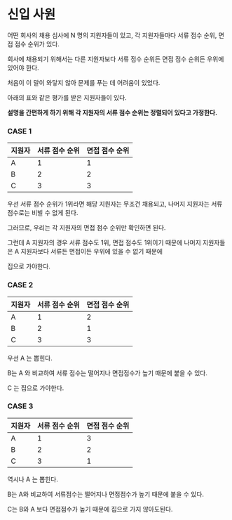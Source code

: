 # 신입 사원

어떤 회사의 채용 심사에 N 명의 지원자들이 있고, 각 지원자들마다 서류 점수 순위, 면접 점수 순위가 있다.

회사에 채용되기 위해서는 다른 지원자보다 서류 점수 순위든 면접 점수 순위든 우위에 있어야 한다.

처음이 이 말이 와닿지 않아 문제를 푸는 데 어려움이 있었다.

아래의 표와 같은 평가를 받은 지원자들이 있다.

**설명을 간편하게 하기 위해 각 지원자의 서류 점수 순위는 정렬되어 있다고 가정한다.**

### CASE 1

| 지원자 | 서류 점수 순위 | 면접 점수 순위 |
| --- | --- | --- | 
| A | 1 | 1 |  
| B | 2 | 2 |  
| C | 3 | 3 | 

우선 서류 점수 순위가 1위라면 해당 지원자는 무조건 채용되고, 나머지 지원자는 서류 점수로는 비빌 수 없게 된다.

그러므로, 우리는 각 지원자의 면접 점수 순위만 확인하면 된다.

그런데 A 지원자의 경우 서류 점수도 1위, 면접 점수도 1위이기 때문에 나머지 지원자들은 A 지원자보다 서류든 면접이든 우위에 있을 수 없기 때문에

집으로 가야한다.

### CASE 2

| 지원자 | 서류 점수 순위 | 면접 점수 순위 |
| --- | --- | --- | 
| A | 1 | 2 |  
| B | 2 | 1 |  
| C | 3 | 3 | 

우선 A 는 뽑힌다.

B는 A 와 비교하여 서류 점수는 떨어지나 면접점수가 높기 때문에 붙을 수 있다.

C 는 집으로 가야한다.

### CASE 3

| 지원자 | 서류 점수 순위 | 면접 점수 순위 |
| --- | --- | --- | 
| A | 1 | 3 |  
| B | 2 | 2 |  
| C | 3 | 1 |

역시나 A 는 뽑힌다.

B는 A와 비교하여 서류점수는 떨어지나 면접점수가 높기 때문에 붙을 수 있다.

C는 B와 A 보다 면접점수가 높기 때문에 집으로 가지 않아도된다.

